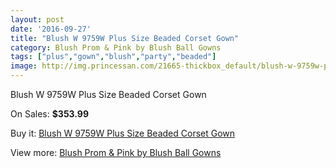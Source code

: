 ```yaml
---
layout: post
date: '2016-09-27'
title: "Blush W 9759W Plus Size Beaded Corset Gown"
category: Blush Prom & Pink by Blush Ball Gowns
tags: ["plus","gown","blush","party","beaded"]
image: http://img.princessan.com/21665-thickbox_default/blush-w-9759w-plus-size-beaded-corset-gown.jpg
---
```

Blush W 9759W Plus Size Beaded Corset Gown

On Sales: **$353.99**
<a href="https://www.princessan.com/en/9843-blush-w-9759w-plus-size-beaded-corset-gown.html"><amp-img layout="responsive" width="600" height="600" src="//img.princessan.com/21665-thickbox_default/blush-w-9759w-plus-size-beaded-corset-gown.jpg" alt="Blush W 9759W Plus Size Beaded Corset Gown 0" /></a>
<a href="https://www.princessan.com/en/9843-blush-w-9759w-plus-size-beaded-corset-gown.html"><amp-img layout="responsive" width="600" height="600" src="//img.princessan.com/21666-thickbox_default/blush-w-9759w-plus-size-beaded-corset-gown.jpg" alt="Blush W 9759W Plus Size Beaded Corset Gown 1" /></a>

Buy it: [Blush W 9759W Plus Size Beaded Corset Gown](https://www.princessan.com/en/9843-blush-w-9759w-plus-size-beaded-corset-gown.html "Blush W 9759W Plus Size Beaded Corset Gown")

View more: [Blush Prom & Pink by Blush Ball Gowns](https://www.princessan.com/en/78- "Blush Prom & Pink by Blush Ball Gowns")